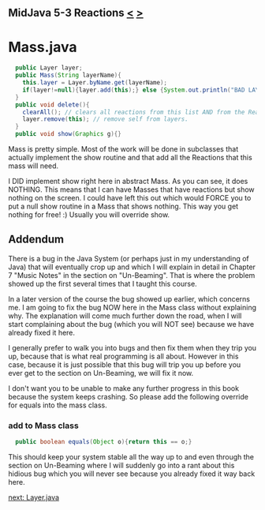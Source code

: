 ## MidJava 5-3 Reactions [&LT;](MJ0502.md) [&GT;](MJ0504.md)

# Mass.java
```java
  public Layer layer;
  public Mass(String layerName){
    this.layer = Layer.byName.get(layerName);
    if(layer!=null){layer.add(this);} else {System.out.println("BAD LAYER NAME-" + layerName);}
  }
  public void delete(){
    clearAll(); // clears all reactions from this list AND from the Reaction byShape Map
    layer.remove(this); // remove self from layers.
  }
  public void show(Graphics g){} 
```

Mass is pretty simple. Most of the work will be done in subclasses that actually implement the show routine and that add all the Reactions that this mass will need. 

I DID implement show right here in abstract Mass. As you can see, it does NOTHING. This means that I can have Masses that have reactions but show nothing on the screen. I could have left this out which would FORCE you to put a null show routine in a Mass that shows nothing. This way you get nothing for free! :) Usually you will override show.

## Addendum
There is a bug in the Java System (or perhaps just in my understanding of Java) that will eventually crop up and which I will explain in detail in Chapter 7 "Music Notes" in the section on "Un-Beaming". That is where the problem showed up the first several times that I taught this course. 

In a later version of the course the bug showed up earlier, which concerns me. I am going to fix the bug NOW here in the Mass class without explaining why. The explanation will come much further down the road, when I will start complaining about the bug (which you will NOT see) because we have already fixed it here. 

I generally prefer to walk you into bugs and then fix them when they trip you up, because that is what real programming is all about. However in this case, because it is just possible that this bug will trip you up before you ever get to the section on Un-Beaming, we will fix it now. 

I don't want you to be unable to make any further progress in this book because the system keeps crashing. So please add the following override for equals into the mass class.

### add to Mass class
```java
  public boolean equals(Object o){return this == o;}
```

This should keep your system stable all the way up to and even through the section on Un-Beaming where I will suddenly go into a rant about this hidious bug which you will never see because you already fixed it way back here.
  
[next: Layer.java](MJ0504.md)